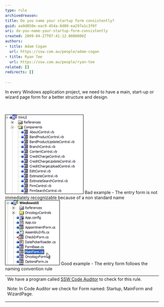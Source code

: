 ```yaml
---
type: rule
archivedreason: 
title: Do you name your startup form consistently?
guid: aa9d850e-eac9-454a-8d00-ea297a1c3f0f
uri: do-you-name-your-startup-form-consistently
created: 2009-04-27T07:41:12.0000000Z
authors:
- title: Adam Cogan
  url: https://ssw.com.au/people/adam-cogan
- title: Ryan Tee
  url: https://ssw.com.au/people/ryan-tee
related: []
redirects: []

---
```



In every Windows application project, we need to have a main, start-up or wizard page<span lang="EN-US" style="font-size:11pt;font-family:'calibri','sans-serif';"> </span> form for a better structure and design.

<br><excerpt class='endintro'></excerpt><br>
  <img src="BadMainForm.gif" alt="Bad Project without Main Form" class="ms-rteCustom-ImageArea" /> <span class="ms-rteCustom-FigureBad">Bad example - The entry form is not immediately recognizable because of a non standard name </span><img src="GoodMainForm.gif" alt="Good with Main Form" class="ms-rteCustom-ImageArea" /> <span class="ms-rteCustom-FigureGood">Good example - The entry form follows the naming convention rule </span>
<table summary="Code Auditor" class="clsSSWProductTable">
    <tbody>
        <tr>
            <td>We have a program called <a href="http://www.ssw.com.au/ssw/CodeAuditor/Default.aspx#VBMainForm">SSW Code Auditor</a> to check for this rule.
            <p>Note: In Code Auditor we check for Form named: Startup, MainForm and WizardPage.</p>
            </td>
        </tr>
    </tbody>
</table>



